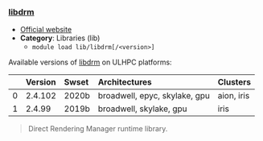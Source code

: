 ### [libdrm](https://dri.freedesktop.org)

* [Official website](https://dri.freedesktop.org)
* __Category__: Libraries (lib)
    -  `module load lib/libdrm[/<version>]`

Available versions of [libdrm](https://dri.freedesktop.org) on ULHPC platforms:

|    | Version   | Swset   | Architectures                 | Clusters   |
|---:|:----------|:--------|:------------------------------|:-----------|
|  0 | 2.4.102   | 2020b   | broadwell, epyc, skylake, gpu | aion, iris |
|  1 | 2.4.99    | 2019b   | broadwell, skylake, gpu       | iris       |

> Direct Rendering Manager runtime library.
